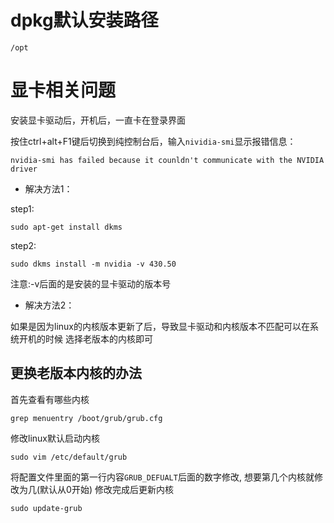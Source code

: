 # dpkg默认安装路径

```
/opt
```

# 显卡相关问题

安装显卡驱动后，开机后，一直卡在登录界面

按住ctrl+alt+F1键后切换到纯控制台后，输入`nividia-smi`显示报错信息：

```
nvidia-smi has failed because it counldn't communicate with the NVIDIA driver
```

- 解决方法1：
	
step1:

```
sudo apt-get install dkms	
```

step2:

```
sudo dkms install -m nvidia -v 430.50
```

注意:-v后面的是安装的显卡驱动的版本号

- 解决方法2：

如果是因为linux的内核版本更新了后，导致显卡驱动和内核版本不匹配可以在系统开机的时候
选择老版本的内核即可

## 更换老版本内核的办法

首先查看有哪些内核

```
grep menuentry /boot/grub/grub.cfg
```

修改linux默认启动内核

```
sudo vim /etc/default/grub
```

将配置文件里面的第一行内容`GRUB_DEFUALT`后面的数字修改, 想要第几个内核就修改为几(默认从0开始)
修改完成后更新内核

```
sudo update-grub
```

